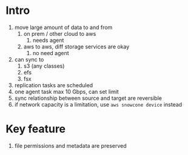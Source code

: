 # Intro
1. move large amount of data to and from
    1. on prem / other cloud to aws
        1. needs agent
    1. aws to aws, diff storage services are okay
        1. no need agent
1. can sync to 
    1. s3 (any classes)
    1. efs
    1. fsx
1. replication tasks are scheduled
1. one agent task max 10 Gbps, can set limit
1. sync relationship between source and target are reversible
1. if network capacity is a limitation, use `aws snowcone device` instead 

# Key feature
1. file permissions and metadata are preserved
